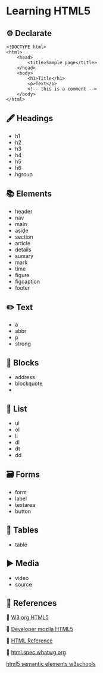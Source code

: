 # Learning HTML5

## ⚙️ Declarate
```
<!DOCTYPE html>
<html>
    <head>
        <title>Sample page</title>
    </head>
    <body>
        <h1>Title</h1>
        <p>Text</p>
        <!-- this is a comment -->
    </body>
</html>
```

## 🖋 Headings
* h1
* h2
* h3
* h4
* h5
* h6
* hgroup

## 📚 Elements
* header
* nav
* main
* aside
* section
* article
* details
* sumary
* mark
* time
* figure
* figcaption
* footer

## ✏️ Text
* a
* abbr
* p
* strong

## 🔵 Blocks
* address
* blockquote
*

## 📝 List
* ul
* ol
* li
* dl
* dt
* dd

## 🗃 Forms
* form
* label
* textarea
* button

## 📜 Tables
* table

## ▶️ Media
* video
* source

## 📌 References
📎 [W3 org HTML5](https://www.w3.org/TR/html5/)

📎 [Developer mozila HTML5](https://developer.mozilla.org/es/docs/HTML/HTML5)

📎 [HTML Reference](http://htmlreference.io/)

📎 [html.spec.whatwg.org](https://html.spec.whatwg.org/multipage/dom.html)

[html5 semantic elements w3schools](https://www.w3schools.com/html/html5_semantic_elements.asp)
